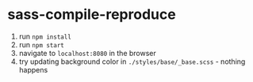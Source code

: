 # sass-compile-reproduce

1. run `npm install`
2. run `npm start`
3. navigate to `localhost:8080` in the browser
4. try updating background color in `./styles/base/_base.scss` - nothing happens
